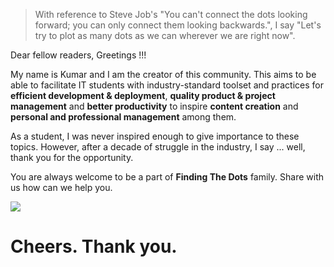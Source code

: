 
> With reference to Steve Job's "You can't connect the dots looking forward; you can only connect them looking backwards.", I say "Let's try to plot as many dots as we can wherever we are right now".


Dear fellow readers, Greetings !!!

My name is Kumar and I am the creator of this community. This aims to be able to facilitate IT students with industry-standard toolset and practices for **efficient development & deployment**, **quality product & project management** and **better productivity** to inspire **content creation** and **personal and professional management** among them.

As a student, I was never inspired enough to give importance to these topics. However, after a decade of struggle in the industry, I say ... well, thank you for the opportunity.

You are always welcome to be a part of **Finding The Dots** family. Share with us how can we help you.

[<img src="https://img.shields.io/badge/slack-join%20us%20now-purple.svg?logo=slack">](https://join.slack.com/t/findingthedots/shared_invite/enQtOTY2ODI3MDE2Njk1LTBkODY0NjBjZWVhNTFjZjVlOTc5ZGZlMDdlNTgzNjlmNzQ5YmVhNmZlOTE3YWRjZWRhYWI2OGNiZDJkNWZhY2I)

Cheers.
Thank you.
=======
